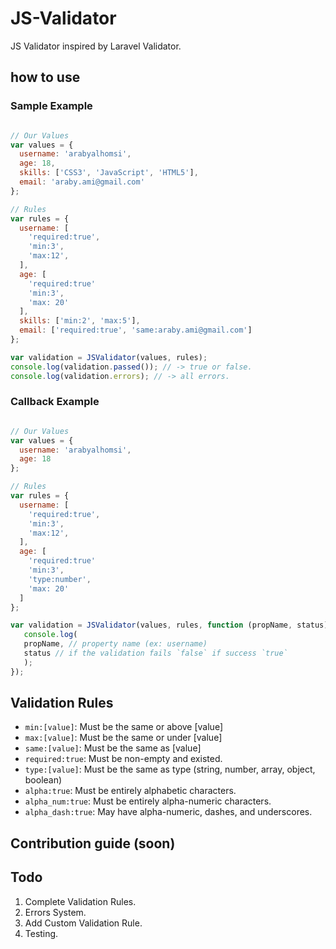 # JS-Validator
JS Validator inspired by Laravel Validator.

## how to use

### Sample Example
``` js

// Our Values
var values = {
  username: 'arabyalhomsi',
  age: 18,
  skills: ['CSS3', 'JavaScript', 'HTML5'],
  email: 'araby.ami@gmail.com'
};

// Rules
var rules = {
  username: [
    'required:true',
    'min:3',
    'max:12',
  ],
  age: [
    'required:true'
    'min:3',
    'max: 20'
  ],
  skills: ['min:2', 'max:5'],
  email: ['required:true', 'same:araby.ami@gmail.com']
};

var validation = JSValidator(values, rules);
console.log(validation.passed()); // -> true or false.
console.log(validation.errors); // -> all errors.
```

### Callback Example

```js

// Our Values
var values = {
  username: 'arabyalhomsi',
  age: 18
};

// Rules
var rules = {
  username: [
    'required:true',
    'min:3',
    'max:12',
  ],
  age: [
    'required:true'
    'min:3',
    'type:number',
    'max: 20'
  ]
};

var validation = JSValidator(values, rules, function (propName, status) {
   console.log(
   propName, // property name (ex: username)
   status // if the validation fails `false` if success `true`
   );
});

```

## Validation Rules
- <code>min:[value]</code>: Must be the same or above [value]
- <code>max:[value]</code>: Must be the same or under [value]
- <code>same:[value]</code>: Must be the same as [value]
- <code>required:true</code>: Must be non-empty and existed.
- <code>type:[value]</code>: Must be the same as type (string, number, array, object, boolean)
- <code>alpha:true</code>: Must be entirely alphabetic characters.
- <code>alpha_num:true</code>: Must be entirely alpha-numeric characters.
- <code>alpha_dash:true</code>: May have alpha-numeric, dashes, and underscores.

## Contribution guide (soon)

## Todo
1. Complete Validation Rules.
2. Errors System.
3. Add Custom Validation Rule.
4. Testing.
